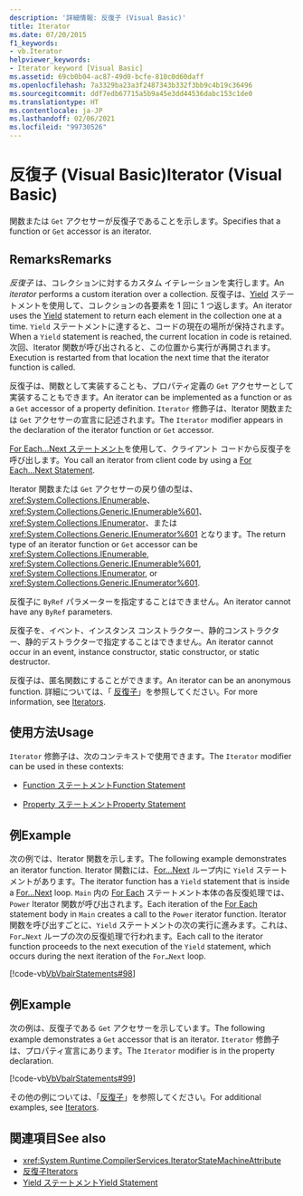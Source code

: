 ```yaml
---
description: '詳細情報: 反復子 (Visual Basic)'
title: Iterator
ms.date: 07/20/2015
f1_keywords:
- vb.Iterator
helpviewer_keywords:
- Iterator keyword [Visual Basic]
ms.assetid: 69cb0b04-ac87-49d0-bcfe-810c0d60daff
ms.openlocfilehash: 7a3329ba23a3f2487343b332f3bb9c4b19c36496
ms.sourcegitcommit: ddf7edb67715a5b9a45e3dd44536dabc153c1de0
ms.translationtype: HT
ms.contentlocale: ja-JP
ms.lasthandoff: 02/06/2021
ms.locfileid: "99730526"
---
```

# <a name="iterator-visual-basic"></a><span data-ttu-id="f8111-103">反復子 (Visual Basic)</span><span class="sxs-lookup"><span data-stu-id="f8111-103">Iterator (Visual Basic)</span></span>

<span data-ttu-id="f8111-104">関数または `Get` アクセサーが反復子であることを示します。</span><span class="sxs-lookup"><span data-stu-id="f8111-104">Specifies that a function or `Get` accessor is an iterator.</span></span>  
  
## <a name="remarks"></a><span data-ttu-id="f8111-105">Remarks</span><span class="sxs-lookup"><span data-stu-id="f8111-105">Remarks</span></span>  

 <span data-ttu-id="f8111-106">*反復子* は、コレクションに対するカスタム イテレーションを実行します。</span><span class="sxs-lookup"><span data-stu-id="f8111-106">An *iterator* performs a custom iteration over a collection.</span></span> <span data-ttu-id="f8111-107">反復子は、[Yield](../statements/yield-statement.md) ステートメントを使用して、コレクションの各要素を 1 回に 1 つ返します。</span><span class="sxs-lookup"><span data-stu-id="f8111-107">An iterator uses the [Yield](../statements/yield-statement.md) statement to return each element in the collection one at a time.</span></span> <span data-ttu-id="f8111-108">`Yield` ステートメントに達すると、コードの現在の場所が保持されます。</span><span class="sxs-lookup"><span data-stu-id="f8111-108">When a `Yield` statement is reached, the current location in code is retained.</span></span> <span data-ttu-id="f8111-109">次回、Iterator 関数が呼び出されると、この位置から実行が再開されます。</span><span class="sxs-lookup"><span data-stu-id="f8111-109">Execution is restarted from that location the next time that the iterator function is called.</span></span>  
  
 <span data-ttu-id="f8111-110">反復子は、関数として実装することも、プロパティ定義の `Get` アクセサーとして実装することもできます。</span><span class="sxs-lookup"><span data-stu-id="f8111-110">An iterator can be implemented as a function or as a `Get` accessor of a property definition.</span></span> <span data-ttu-id="f8111-111">`Iterator` 修飾子は、Iterator 関数または `Get` アクセサーの宣言に記述されます。</span><span class="sxs-lookup"><span data-stu-id="f8111-111">The `Iterator` modifier appears in the declaration of the iterator function or `Get` accessor.</span></span>  
  
 <span data-ttu-id="f8111-112">[For Each...Next ステートメント](../statements/for-each-next-statement.md)を使用して、クライアント コードから反復子を呼び出します。</span><span class="sxs-lookup"><span data-stu-id="f8111-112">You call an iterator from client code by using a [For Each...Next Statement](../statements/for-each-next-statement.md).</span></span>  
  
 <span data-ttu-id="f8111-113">Iterator 関数または `Get` アクセサーの戻り値の型は、<xref:System.Collections.IEnumerable>、<xref:System.Collections.Generic.IEnumerable%601>、<xref:System.Collections.IEnumerator>、または <xref:System.Collections.Generic.IEnumerator%601> となります。</span><span class="sxs-lookup"><span data-stu-id="f8111-113">The return type of an iterator function or `Get` accessor can be <xref:System.Collections.IEnumerable>, <xref:System.Collections.Generic.IEnumerable%601>, <xref:System.Collections.IEnumerator>, or <xref:System.Collections.Generic.IEnumerator%601>.</span></span>  
  
 <span data-ttu-id="f8111-114">反復子に `ByRef` パラメーターを指定することはできません。</span><span class="sxs-lookup"><span data-stu-id="f8111-114">An iterator cannot have any `ByRef` parameters.</span></span>  
  
 <span data-ttu-id="f8111-115">反復子を、イベント、インスタンス コンストラクター、静的コンストラクター、静的デストラクターで指定することはできません。</span><span class="sxs-lookup"><span data-stu-id="f8111-115">An iterator cannot occur in an event, instance constructor, static constructor, or static destructor.</span></span>  
  
 <span data-ttu-id="f8111-116">反復子は、匿名関数にすることができます。</span><span class="sxs-lookup"><span data-stu-id="f8111-116">An iterator can be an anonymous function.</span></span> <span data-ttu-id="f8111-117">詳細については、「 [反復子](../../programming-guide/concepts/iterators.md)」を参照してください。</span><span class="sxs-lookup"><span data-stu-id="f8111-117">For more information, see [Iterators](../../programming-guide/concepts/iterators.md).</span></span>  
  
## <a name="usage"></a><span data-ttu-id="f8111-118">使用方法</span><span class="sxs-lookup"><span data-stu-id="f8111-118">Usage</span></span>  

 <span data-ttu-id="f8111-119">`Iterator` 修飾子は、次のコンテキストで使用できます。</span><span class="sxs-lookup"><span data-stu-id="f8111-119">The `Iterator` modifier can be used in these contexts:</span></span>  
  
- [<span data-ttu-id="f8111-120">Function ステートメント</span><span class="sxs-lookup"><span data-stu-id="f8111-120">Function Statement</span></span>](../statements/function-statement.md)  
  
- [<span data-ttu-id="f8111-121">Property ステートメント</span><span class="sxs-lookup"><span data-stu-id="f8111-121">Property Statement</span></span>](../statements/property-statement.md)  
  
## <a name="example"></a><span data-ttu-id="f8111-122">例</span><span class="sxs-lookup"><span data-stu-id="f8111-122">Example</span></span>  

 <span data-ttu-id="f8111-123">次の例では、Iterator 関数を示します。</span><span class="sxs-lookup"><span data-stu-id="f8111-123">The following example demonstrates an iterator function.</span></span> <span data-ttu-id="f8111-124">Iterator 関数には、[For…Next](../statements/for-next-statement.md) ループ内に `Yield` ステートメントがあります。</span><span class="sxs-lookup"><span data-stu-id="f8111-124">The iterator function has a `Yield` statement that is inside a [For…Next](../statements/for-next-statement.md) loop.</span></span> <span data-ttu-id="f8111-125">`Main` 内の [For Each](../statements/for-each-next-statement.md) ステートメント本体の各反復処理では、`Power` Iterator 関数が呼び出されます。</span><span class="sxs-lookup"><span data-stu-id="f8111-125">Each iteration of the [For Each](../statements/for-each-next-statement.md) statement body in `Main` creates a call to the `Power` iterator function.</span></span> <span data-ttu-id="f8111-126">Iterator 関数を呼び出すごとに、`Yield` ステートメントの次の実行に進みます。これは、`For…Next` ループの次の反復処理で行われます。</span><span class="sxs-lookup"><span data-stu-id="f8111-126">Each call to the iterator function proceeds to the next execution of the `Yield` statement, which occurs during the next iteration of the `For…Next` loop.</span></span>  
  
 [!code-vb[VbVbalrStatements#98](~/samples/snippets/visualbasic/VS_Snippets_VBCSharp/VbVbalrStatements/VB/Class2.vb#98)]  
  
## <a name="example"></a><span data-ttu-id="f8111-127">例</span><span class="sxs-lookup"><span data-stu-id="f8111-127">Example</span></span>  

 <span data-ttu-id="f8111-128">次の例は、反復子である `Get` アクセサーを示しています。</span><span class="sxs-lookup"><span data-stu-id="f8111-128">The following example demonstrates a `Get` accessor that is an iterator.</span></span> <span data-ttu-id="f8111-129">`Iterator` 修飾子は、プロパティ宣言にあります。</span><span class="sxs-lookup"><span data-stu-id="f8111-129">The `Iterator` modifier is in the property declaration.</span></span>  
  
 [!code-vb[VbVbalrStatements#99](~/samples/snippets/visualbasic/VS_Snippets_VBCSharp/VbVbalrStatements/VB/Class2.vb#99)]  
  
 <span data-ttu-id="f8111-130">その他の例については、「[反復子](../../programming-guide/concepts/iterators.md)」を参照してください。</span><span class="sxs-lookup"><span data-stu-id="f8111-130">For additional examples, see [Iterators](../../programming-guide/concepts/iterators.md).</span></span>  
  
## <a name="see-also"></a><span data-ttu-id="f8111-131">関連項目</span><span class="sxs-lookup"><span data-stu-id="f8111-131">See also</span></span>

- <xref:System.Runtime.CompilerServices.IteratorStateMachineAttribute>
- [<span data-ttu-id="f8111-132">反復子</span><span class="sxs-lookup"><span data-stu-id="f8111-132">Iterators</span></span>](../../programming-guide/concepts/iterators.md)
- [<span data-ttu-id="f8111-133">Yield ステートメント</span><span class="sxs-lookup"><span data-stu-id="f8111-133">Yield Statement</span></span>](../statements/yield-statement.md)
